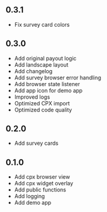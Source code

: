 ## 0.3.1
* Fix survey card colors

## 0.3.0

* Add original payout logic
* Add landscape layout
* Add changelog
* Add survey browser error handling
* Add browser state listener
* Add app icon for demo app
* Improved logs
* Optimized CPX import
* Optimized code quality

## 0.2.0

* Add survey cards

## 0.1.0

* Add cpx browser view
* Add cpx widget overlay
* Add public functions
* Add logging
* Add demo app
